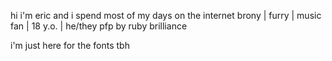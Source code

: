 hi i'm eric and i spend most of my days on the internet
brony | furry | music fan | 18 y.o. | he/they
pfp by ruby brilliance

i'm just here for the fonts tbh
